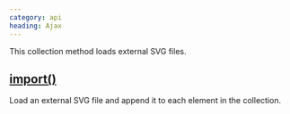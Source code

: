 ```yaml
--- 
category: api
heading: Ajax
---
```


This collection method loads external SVG files.


## [import()](/api/import/)

Load an external SVG file and append it to each element in the collection.